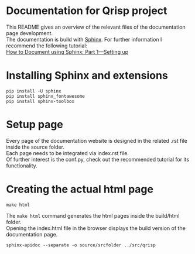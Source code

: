 # Documentation for Qrisp project
This README gives an overview of the relevant files of the documentation page development.\
The documentation is build with [Sphinx](https://www.sphinx-doc.org/). For further information I recommend the following tutorial:\
[How to Document using Sphinx: Part 1—Setting up](https://www.youtube.com/watch?v=WcUhGT4rs5o)

# Installing Sphinx and extensions
    pip install -U sphinx
    pip install sphinx_fontawesome
    pip install sphinx-toolbox

# Setup page    
Every page of the documentation website is designed in the related .rst file inside the source folder.\
Each page needs to be integrated via index.rst file.\
Of further interest is the conf.py, check out the recommended tutorial for its functionality.

# Creating the actual html page
    make html
The `make html` command generates the html pages inside the build/html folder.\
Opening the index.html file in the browser displays the build version of the documentation page.

    sphinx-apidoc --separate -o source/srcfolder ../src/qrisp
